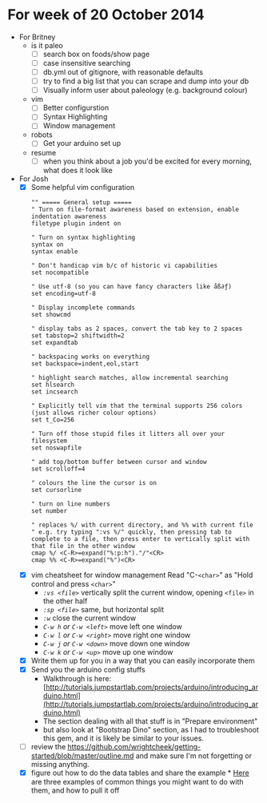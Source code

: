 # For week of 20 October 2014

* For Britney
  * is it paleo
    - [ ] search box on foods/show page
    - [ ] case insensitive searching
    - [ ] db.yml out of gitignore, with reasonable defaults
    - [ ] try to find a big list that you can scrape and dump into your db
    - [ ] Visually inform user about paleology (e.g. background colour)
  * vim
    - [ ] Better configurstion
    - [ ] Syntax Highlighting
    - [ ] Window management
  * robots
    - [ ] Get your arduino set up
  * resume
    - [ ] when you think about a job you'd be excited for every morning, what does it look like

* For Josh
  - [X] Some helpful vim configuration
    ```vim
    "" ===== General setup =====
    " Turn on file-format awareness based on extension, enable indentation awareness
    filetype plugin indent on

    " Turn on syntax highlighting
    syntax on
    syntax enable

    " Don't handicap vim b/c of historic vi capabilities
    set nocompatible

    " Use utf-8 (so you can have fancy characters like åß∂ƒ)
    set encoding=utf-8

    " Display incomplete commands
    set showcmd

    " display tabs as 2 spaces, convert the tab key to 2 spaces
    set tabstop=2 shiftwidth=2
    set expandtab

    " backspacing works on everything
    set backspace=indent,eol,start

    " highlight search matches, allow incremental searching
    set hlsearch
    set incsearch

    " Explicitly tell vim that the terminal supports 256 colors (just allows richer colour options)
    set t_Co=256

    " Turn off those stupid files it litters all over your filesystem
    set noswapfile

    " add top/bottom buffer between cursor and window
    set scrolloff=4

    " colours the line the cursor is on
    set cursorline

    " turn on line numbers
    set number

    " replaces %/ with current directory, and %% with current file
    " e.g. try typing ":vs %/" quickly, then pressing tab to complete to a file, then press enter to vertically split with that file in the other window
    cmap %/ <C-R>=expand("%:p:h")."/"<CR>
    cmap %% <C-R>=expand("%")<CR>
    ```
  - [X] vim cheatsheet for window management
    Read "C-`<char>`" as "Hold control and press `<char>`"
    * *`:vs <file>`* vertically split the current window, opening `<file>` in the other half
    * *`:sp <file>`* same, but horizontal split
    * *`:w`* close the current window
    * *`C-w h` or `C-w <left>`* move left one window
    * *`C-w l` or `C-w <right>`* move right one window
    * *`C-w j` or `C-w <down>`* move down one window
    * *`C-w k` or `C-w <up>`* move up one window
  - [X] Write them up for you in a way that you can easily incorporate them
  - [X] Send you the arduino config stuffs
    * Walkthrough is here: [http://tutorials.jumpstartlab.com/projects/arduino/introducing_arduino.html](http://tutorials.jumpstartlab.com/projects/arduino/introducing_arduino.html)
    * The section dealing with all that stuff is in "Prepare environment"
    * but also look at "Bootstrap Dino" section, as I had to troubleshoot this gem, and it is likely be similar to your issues.
  - [ ] review the https://github.com/wrightcheek/getting-started/blob/master/outline.md and make sure I'm not forgetting or missing anything.
  - [X] figure out how to do the data tables and share the example
        * [Here](https://gist.github.com/JoshCheek/d2fd9b7d5b69c75ffef8) are three examples of common things you might want to do with them, and how to pull it off
